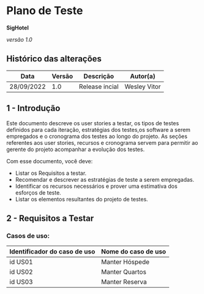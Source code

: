 # Plano de Teste

**SigHotel**

*versão 1.0*

## Histórico das alterações

   Data    | Versão |    Descrição   | Autor(a)
-----------|--------|----------------|-----------------
28/09/2022 |  1.0   | Release incial | Wesley Vitor


## 1 - Introdução

Este documento descreve os user stories a testar, os  tipos de testes definidos para cada iteração, estratégias dos testes,os software a serem empregados e o cronograma dos testes ao longo do projeto. As seções referentes aos user stories, recursos e cronograma servem para permitir ao gerente do projeto acompanhar a evolução dos testes.

Com esse documento, você deve:
- Listar os Requisitos a testar.
- Recomendar e descrever as estratégias de teste a serem empregadas.
- Identificar os recursos necessários e prover uma estimativa dos esforços de teste.
- Listar os elementos resultantes do projeto de testes.

## 2 - Requisitos a Testar

### Casos de uso:

Identificador do caso de uso | Nome do caso de uso
-----------------------------|---------------------
id US01                      |       Manter Hóspede
id US02                      |       Manter Quartos
id US03                      |       Manter Reserva


